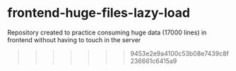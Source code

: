 # frontend-huge-files-lazy-load
Repository created to practice consuming huge data (17000 lines) in frontend without having to touch in the server
>>>>>>> 9453e2e9a4100c53b08e7439c8f236661c6415a9
